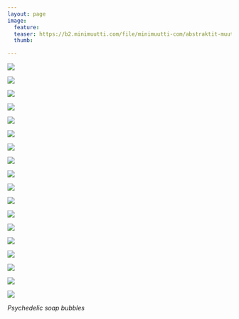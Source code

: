 ```yaml
---
layout: page
image:
  feature:
  teaser: https://b2.minimuutti.com/file/minimuutti-com/abstraktit-muut/1/DS47709_-245px.jpg
  thumb:

---
```


[![](https://b2.minimuutti.com/file/minimuutti-com/abstraktit-muut/1/DS47593_-800px.jpg)](https://dl.dropboxusercontent.com/sh/ea1wtnz7z734o12/AABNgEGtyUm9pgx3Lb3-fB8ra/abstraktit-muut/1/DS47593_.jpg)

[![](https://b2.minimuutti.com/file/minimuutti-com/abstraktit-muut/1/DS47593_3-800px.jpg)](https://dl.dropboxusercontent.com/sh/ea1wtnz7z734o12/AADfF-J3jfWrbWMvOlohXpvPa/abstraktit-muut/1/DS47593_3.jpg)

[![](https://b2.minimuutti.com/file/minimuutti-com/abstraktit-muut/1/DS47593_4-800px.jpg)](https://dl.dropboxusercontent.com/sh/ea1wtnz7z734o12/AAATHGD9B2O6pWcI7DjTLOvOa/abstraktit-muut/1/DS47593_4.jpg)

[![](https://b2.minimuutti.com/file/minimuutti-com/abstraktit-muut/1/DS47585_1-800px.jpg)](https://dl.dropboxusercontent.com/sh/ea1wtnz7z734o12/AABJSSUSe01FRhfRDeQ4Qtlja/abstraktit-muut/1/DS47585_1.jpg)

[![](https://b2.minimuutti.com/file/minimuutti-com/abstraktit-muut/1/DS47591_1-800px.jpg)](https://dl.dropboxusercontent.com/sh/ea1wtnz7z734o12/AAAkT07xZjkpNb35Wf52k3q0a/abstraktit-muut/1/DS47591_1.jpg)

[![](https://b2.minimuutti.com/file/minimuutti-com/abstraktit-muut/1/DS47574-800px.jpg)](https://dl.dropboxusercontent.com/sh/ea1wtnz7z734o12/AAC2BfKEtRf187_AsdRg5sQNa/abstraktit-muut/1/DS47574.jpg)

[![](https://b2.minimuutti.com/file/minimuutti-com/abstraktit-muut/1/DS47577_-800px.jpg)](https://dl.dropboxusercontent.com/sh/ea1wtnz7z734o12/AAAbfpixD-v9DLJOTBdhLPYka/abstraktit-muut/1/DS47577_.jpg)

[![](https://b2.minimuutti.com/file/minimuutti-com/abstraktit-muut/1/DS47694-800px.jpg)](https://dl.dropboxusercontent.com/sh/ea1wtnz7z734o12/AADoc8xV1CDmCU_wsK7_m3ona/abstraktit-muut/1/DS47694.jpg)

[![](https://b2.minimuutti.com/file/minimuutti-com/abstraktit-muut/1/DS47690_2-800px.jpg)](https://dl.dropboxusercontent.com/sh/ea1wtnz7z734o12/AADT16Xx9vsS_ITA0zycltEia/abstraktit-muut/1/DS47690_2.jpg)

[![](https://b2.minimuutti.com/file/minimuutti-com/abstraktit-muut/1/DS47694_3-800px.jpg)](https://dl.dropboxusercontent.com/sh/ea1wtnz7z734o12/AAA4OthMbetz19TMVljAsUWYa/abstraktit-muut/1/DS47694_3.jpg)

[![](https://b2.minimuutti.com/file/minimuutti-com/abstraktit-muut/1/DS47699_2-800px.jpg)](https://dl.dropboxusercontent.com/sh/ea1wtnz7z734o12/AAAqgYEwUBmDJ0CanVHB_lx6a/abstraktit-muut/1/DS47699_2.jpg)

[![](https://b2.minimuutti.com/file/minimuutti-com/abstraktit-muut/1/DS47699-800px.jpg)](https://dl.dropboxusercontent.com/sh/ea1wtnz7z734o12/AABj-pdp5LSJhgFHjklsweaqa/abstraktit-muut/1/DS47699.jpg)

[![](https://b2.minimuutti.com/file/minimuutti-com/abstraktit-muut/1/DS47701_2-800px.jpg)](https://dl.dropboxusercontent.com/sh/ea1wtnz7z734o12/AABvheaXpS9gYkJa2Dm50m3Ca/abstraktit-muut/1/DS47701_2.jpg)

[![](https://b2.minimuutti.com/file/minimuutti-com/abstraktit-muut/1/DS47702_-800px.jpg)](https://dl.dropboxusercontent.com/sh/ea1wtnz7z734o12/AAAjl6G7q2emKlZQmvT1MNn_a/abstraktit-muut/1/DS47702_.jpg)

[![](https://b2.minimuutti.com/file/minimuutti-com/abstraktit-muut/1/DS47709_1-800px.jpg)](https://dl.dropboxusercontent.com/sh/ea1wtnz7z734o12/AAAaiu-gNDgEE4XFfLM0uea1a/abstraktit-muut/1/DS47709_1.jpg)

[![](https://b2.minimuutti.com/file/minimuutti-com/abstraktit-muut/1/DS47709-800px.jpg)](https://dl.dropboxusercontent.com/sh/ea1wtnz7z734o12/AADGvd2uTo0l_-SUqmIiIkPba/abstraktit-muut/1/DS47709.jpg)

[![](https://b2.minimuutti.com/file/minimuutti-com/abstraktit-muut/1/DS47703_2-800px.jpg)](https://dl.dropboxusercontent.com/sh/ea1wtnz7z734o12/AACl7xeh5ek_DL0zFOUx4-CEa/abstraktit-muut/1/DS47703_2.jpg)

[![](https://b2.minimuutti.com/file/minimuutti-com/abstraktit-muut/1/DS47703_3-800px.jpg)](https://dl.dropboxusercontent.com/sh/ea1wtnz7z734o12/AAD3XqSK-FjyyKtCZUNX7xJoa/abstraktit-muut/1/DS47703_3.jpg)

*Psychedelic soap bubbles*
